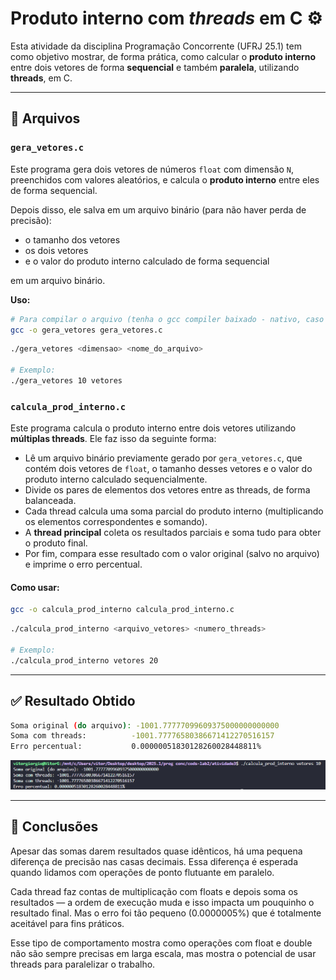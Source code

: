 # Produto interno com *threads* em C ⚙️

Esta atividade da disciplina Programação Concorrente (UFRJ 25.1) tem como objetivo mostrar, de forma prática, como calcular o **produto interno** entre dois vetores de forma **sequencial** e também **paralela**, utilizando **threads**, em C.

---

## 🧪 Arquivos

### `gera_vetores.c`
Este programa gera dois vetores de números `float` com dimensão `N`, preenchidos com valores aleatórios, e calcula o **produto interno** entre eles de forma sequencial. 

Depois disso, ele salva em um arquivo binário (para não haver perda de precisão):
- o tamanho dos vetores
- os dois vetores
- e o valor do produto interno calculado de forma sequencial

em um arquivo binário.

**Uso:**

```bash
# Para compilar o arquivo (tenha o gcc compiler baixado - nativo, caso use Unix-based OS):
gcc -o gera_vetores gera_vetores.c
```

```bash
./gera_vetores <dimensao> <nome_do_arquivo>

# Exemplo:
./gera_vetores 10 vetores
```

### `calcula_prod_interno.c`

Este programa calcula o produto interno entre dois vetores utilizando **múltiplas threads**. Ele faz isso da seguinte forma:

- Lê um arquivo binário previamente gerado por `gera_vetores.c`, que contém dois vetores de `float`, o tamanho desses vetores e o valor do produto interno calculado sequencialmente.
- Divide os pares de elementos dos vetores entre as threads, de forma balanceada.
- Cada thread calcula uma soma parcial do produto interno (multiplicando os elementos correspondentes e somando).
- A **thread principal** coleta os resultados parciais e soma tudo para obter o produto final.
- Por fim, compara esse resultado com o valor original (salvo no arquivo) e imprime o erro percentual.

#### Como usar:

```bash
gcc -o calcula_prod_interno calcula_prod_interno.c
```

```bash
./calcula_prod_interno <arquivo_vetores> <numero_threads>

# Exemplo:
./calcula_prod_interno vetores 20
```

---

## ✅ Resultado Obtido

```bash
Soma original (do arquivo): -1001.77777099609375000000000000
Soma com threads:          -1001.77776580386671412270516157
Erro percentual:           0.00000051830128260028448811%
```

![Evidências resultado](result.png)

---

## 📌 Conclusões

Apesar das somas darem resultados quase idênticos, há uma pequena diferença de precisão nas casas decimais. Essa diferença é esperada quando lidamos com operações de ponto flutuante em paralelo.

Cada thread faz contas de multiplicação com floats e depois soma os resultados — a ordem de execução muda e isso impacta um pouquinho o resultado final. Mas o erro foi tão pequeno (0.0000005%) que é totalmente aceitável para fins práticos.

Esse tipo de comportamento mostra como operações com float e double não são sempre precisas em larga escala, mas mostra o potencial de usar threads para paralelizar o trabalho.